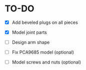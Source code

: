 # TO-DO

- [x] Add beveled plugs on all pieces
- [x] Model joint parts
- [ ] Design arm shape

- [ ] Fix PCA9685 model (optional)
- [ ] Model screws and nuts (optional)

